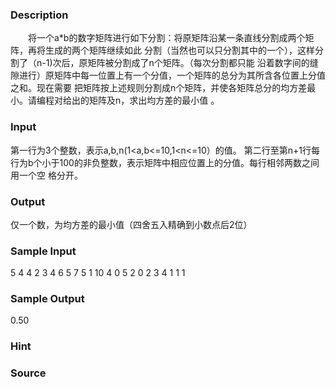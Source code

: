 
### Description
　　将一个a*b的数字矩阵进行如下分割：将原矩阵沿某一条直线分割成两个矩阵，再将生成的两个矩阵继续如此
分割（当然也可以只分割其中的一个），这样分割了（n-1)次后，原矩阵被分割成了n个矩阵。（每次分割都只能
沿着数字间的缝隙进行）原矩阵中每一位置上有一个分值，一个矩阵的总分为其所含各位置上分值之和。现在需要
把矩阵按上述规则分割成n个矩阵，并使各矩阵总分的均方差最小。请编程对给出的矩阵及n，求出均方差的最小值
。
### Input
第一行为3个整数，表示a,b,n(1<a,b<=10,1<n<=10）的值。
第二行至第n+1行每行为b个小于100的非负整数，表示矩阵中相应位置上的分值。每行相邻两数之间用一个空
格分开。

### Output
仅一个数，为均方差的最小值（四舍五入精确到小数点后2位）
### Sample Input
5 4 4
2 3 4 6
5 7 5 1
10 4 0 5
2 0 2 3
4 1 1 1
### Sample Output
0.50
### Hint

### Source
